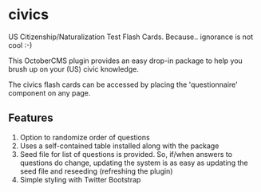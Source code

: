 # civics
US Citizenship/Naturalization Test Flash Cards. Because.. ignorance is not cool :-)

This OctoberCMS plugin provides an easy drop-in package to help you brush up on your (US) civic knowledge.

The civics flash cards can be accessed by placing the 'questionnaire' component on any page.

## Features
1. Option to randomize order of questions
2. Uses a self-contained table installed along with the package
3. Seed file for list of questions is provided. So, if/when answers to questions do change,
updating the system is as easy as updating the seed file and reseeding (refreshing the plugin)
4. Simple styling with Twitter Bootstrap
